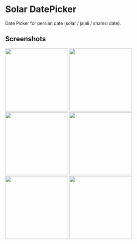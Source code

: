 # Solar DatePicker
  
Date Picker for persian date (solar / jalali / shamsi date).  
  
## Screenshots
<img src="https://i.imgur.com/ISywXxO.jpg" width="200"/>
<img src="https://i.imgur.com/UCsjBxf.jpg" width="200"/>
<img src="https://i.imgur.com/sXpplOl.jpg" width="200"/>
<img src="https://i.imgur.com/eqUip7w.jpg" width="200"/>
<img src="https://i.imgur.com/lRnW7Qn.jpg" width="200"/>
<img src="https://i.imgur.com/JYyQaxF.jpg" width="200"/>